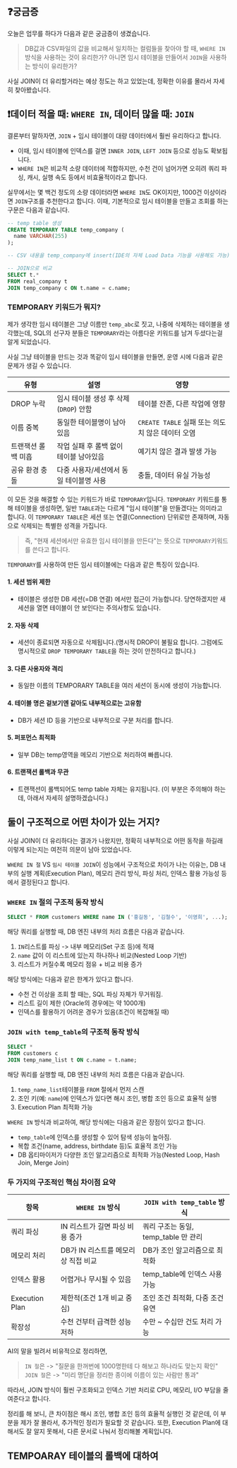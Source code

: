 ## ❓궁금증
오늘은 업무를 하다가 다음과 같은 궁금증이 생겼습니다.

> DB값과 CSV파일의 값을 비교해서 일치하는 컬럼들을 찾아야 할 때, `WHERE IN` 방식을 사용하는 것이 유리한가? 아니면 임시 테이블을 만들어서 `JOIN`을 사용하는 방식이 유리한가?

사실 JOIN이 더 유리할거라는 예상 정도는 하고 있었는데, 정확한 이유를 몰라서 자세히 찾아봤습니다.

## ❗데이터 적을 때: `WHERE IN`, 데이터 많을 때: `JOIN`
결론부터 말하자면, `JOIN` + 임시 테이블이 대량 데이터에서 훨씬 유리하다고 합니다.
- 이때, 임시 테이블에 인덱스를 걸면 `INNER JOIN`, `LEFT JOIN` 등으로 성능도 확보됩니다.
- `WHERE IN`은 비교적 소량 데이터에 적합하지만, 수천 건이 넘어가면 오히려 쿼리 파싱, 캐시, 실행 속도 등에서 비효율적이라고 합니다.

실무에서는 몇 백건 정도의 소량 데이터라면 `WHERE IN`도 OK이지만, 1000건 이상이라면 `JOIN`구조를 추천한다고 합니다.
이때, 기본적으로 임시 테이블을 만들고 조회를 하는 구문은 다음과 같습니다.

```sql
-- temp table 생성
CREATE TEMPORARY TABLE temp_company (
  name VARCHAR(255)
);

-- CSV 내용을 temp_company에 insert(IDE의 자체 Load Data 기능을 사용해도 가능)

-- JOIN으로 비교
SELECT t.*
FROM real_company t
JOIN temp_company c ON t.name = c.name;

```

### TEMPORARY 키워드가 뭐지?
제가 생각한 임시 테이블은 그냥 이름만 `temp_abc`로 짓고, 나중에 삭제하는 테이블을 생각했는데, SQL의 선구자 분들은 `TEMPORARY`라는 아름다운 키워드를 남겨 두셨다는걸 알게 되었습니다.

사실 그냥 테이블을 만드는 것과 똑같이 임시 테이블을 만들면, 운영 시에 다음과 같은 문제가 생길 수 있습니다.

| 유형 | 설명 | 영향 |
| --- | --- | ---|
| DROP 누락 | 임시 테이블 생성 후 삭제(`DROP`) 안함 | 테이블 잔존, 다른 작업에 영향 |
| 이름 중복 | 동일한 테이블명이 남아 있음 | `CREATE TABLE` 실패 또는 의도치 않은 데이터 오염 |
| 트랜잭션 롤백 미흡 | 작업 실패 후 롤백 없이 테이블 남아있음 | 예기치 않은 결과 발생 가능 |
| 공유 환경 충돌 | 다중 사용자/세션에서 동일 테이블명 사용 | 충돌, 데이터 유실 가능성 |

이 모든 것을 해결할 수 있는 키워드가 바로 `TEMPORARY`입니다.
`TEMPORARY` 키워드를 통해 테이블을 생성하면, 일반 `TABLE`과는 다르게 "임시 테이블"을 만들겠다는 의미라고 합니다.
이 `TEMPORARY TABLE`은 세션 또는 연결(Connection) 단위로만 존재하며, 자동으로 삭제되는 특별한 성격을 가집니다.

> 즉, "현재 세션에서만 유효한 임시 테이블을 만든다"는 뜻으로 `TEMPORARY`키워드를 쓴다고 합니다.

`TEMPORARY`를 사용하여 만든 임시 테이블에는 다음과 같은 특징이 있습니다.
#### 1. 세션 범위 제한
- 테이블은 생성한 DB 세션(=DB 연결) 에서만 접근이 가능합니다. 당연하겠지만 새 세션을 열면 테이블이 안 보인다는 주의사항도 있습니다.
#### 2. 자동 삭제
- 세션이 종료되면 자동으로 삭제됩니다.(명시적 DROP이 불필요 합니다. 그럼에도 명시적으로 `DROP TEMPORARY TABLE`을 하는 것이 안전하다고 합니다.)
#### 3. 다른 사용자와 격리
- 동일한 이름의 TEMPORARY TABLE을 여러 세션이 동시에 생성이 가능합니다.
#### 4. 테이블 명은 겉보기엔 같아도 내부적으로는 고유함
- DB가 세션 ID 등을 기반으로 내부적으로 구분 처리를 합니다.
#### 5. 퍼포먼스 최적화
- 일부 DB는 temp영역을 메모리 기반으로 처리하여 빠릅니다.
#### 6. 트랜잭션 롤백과 무관
- 트랜잭션이 롤백되어도 temp table 자체는 유지됩니다. (이 부분은 주의해야 하는데, 아래서 자세히 설명하겠습니다.)


## 둘이 구조적으로 어떤 차이가 있는 거지?
사실 JOIN이 더 유리하다는 결과가 나왔지만, 정확히 내부적으로 어떤 동작을 하길래 이렇게 되는지는 여전히 의문이 남아 있었습니다.

`WHERE IN 절` VS `임시 테이블 JOIN`이 성능에서 구조적으로 차이가 나는 이유는, DB 내부의 실행 계획(Execution Plan), 메모리 관리 방식, 파싱 처리, 인덱스 활용 가능성 등에서 결정된다고 합니다.

### `WHERE IN` 절의 구조적 동작 방식

```sql
SELECT * FROM customers WHERE name IN ('홍길동', '김철수', '이영희', ...);
```
해당 쿼리를 실행할 때, DB 엔진 내부의 처리 흐름은 다음과 같습니다.

1. `IN`리스트를 파싱 -> 내부 메모리(Set 구조 등)에 적재
2. `name` 값이 이 리스트에 있는지 하나하나 비교(Nested Loop 기반)
3. 리스트가 커질수록 메모리 점유 + 비교 비용 증가

해당 방식에는 다음과 같은 한계가 있다고 합니다.

- 수천 건 이상을 조회 할 때는, SQL 파싱 자체가 무거워짐.
- 리스트 길이 제한 (Oracle의 경우에는 약 1000개)
- 인덱스를 활용하기 어려운 경우가 있음(조건이 복잡해질 때)

### `JOIN with temp_table`의 구조적 동작 방식

```sql
SELECT * 
FROM customers c
JOIN temp_name_list t ON c.name = t.name;
```
해당 쿼리를 실행할 때, DB 엔진 내부의 처리 흐름은 다음과 같습니다.

1. `temp_name_list`테이블을 `FROM` 절에서 먼저 스캔
2. 조인 키(예: `name`)에 인덱스가 있다면 해시 조인, 병합 조인 등으로 효율적 실행
3. Execution Plan 최적화 가능

`WHERE IN` 방식과 비교하여, 해당 방식에는 다음과 같은 장점이 있다고 합니다.

- `temp_table`에 인덱스를 생성할 수 있어 탐색 성능이 높아짐.
- 복합 조건(name, address, birthdate 등)도 효율적 조인 가능
- DB 옵티마이저가 다양한 조인 알고리즘으로 최적화 가능(Nested Loop, Hash Join, Merge Join)

### 두 가지의 구조적인 핵심 차이점 요약

| 항목 | `WHERE IN` 방식 | `JOIN with temp_table` 방식 |
| --- | --- | --- |
| 쿼리 파싱 | IN 리스트가 길면 파싱 비용 증가 | 쿼리 구조는 동일, temp_table 만 관리 |
| 메모리 처리 | DB가 IN 리스트를 메모리상 직접 비교 | DB가 조인 알고리즘으로 최적화 |
| 인덱스 활용 | 어렵거나 무시될 수 있음 | temp_table에 인덱스 사용 가능 |
| Execution Plan | 제한적(조건 1개 비교 중심) | 조인 조건 최적화, 다중 조건 유연 |
| 확장성 | 수천 건부터 급격한 성능 저하 | 수만 ~ 수십만 건도 처리 가능 |

AI의 말을 빌려서 비유적으로 정리하면,
> `IN 절`은 -> "질문을 한꺼번에 1000명한테 다 해보고 하나라도 맞는지 확인"
> `JOIN 절`은 -> "미리 명단을 정리한 종이에 이름이 있는 사람만 통과"

따라서, JOIN 방식이 훨씬 구조화되고 인덱스 기반 처리로 CPU, 메모리, I/O 부담을 줄여준다고 합니다.

정리를 해 보니, 큰 차이점은 해시 조인, 병합 조인 등의 효율적 실행인 것 같은데, 이 부분을 제가 잘 몰라서, 추가적인 정리가 필요할 것 같습니다.
또한, Execution Plan에 대해서도 잘 알지 못해서, 다른 문서로 나눠서 정리해볼 계획입니다.

## TEMPOARAY 테이블의 롤백에 대하여
